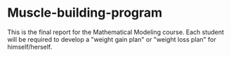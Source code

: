 # Muscle-building-program
This is the final report for the Mathematical Modeling course. Each student will be required to develop a "weight gain plan" or "weight loss plan" for himself/herself.
